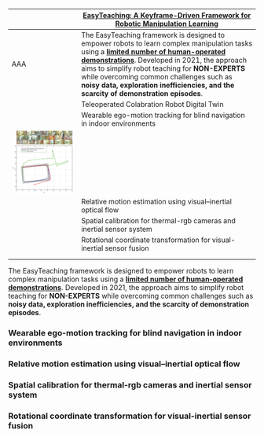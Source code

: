 | |[EasyTeaching: A Keyframe-Driven Framework for Robotic Manipulation Learning](https://github.com/Yanxxx/EasyTeaching/blob/main/README.md) |
| ------------- |  ------------- |
| AAA | The EasyTeaching framework is designed to empower robots to learn complex manipulation tasks using a <ins>**limited number of human-operated demonstrations**</ins>. Developed in 2021, the approach aims to simplify robot teaching for **NON-EXPERTS** while overcoming common challenges such as **noisy data, exploration inefficiencies, and the scarcity of demonstration episodes**. | 
| | Teleoperated Colabration Robot Digital Twin |
| |  Wearable ego-motion tracking for blind navigation in indoor environments |
| ![images/ego-motion/img.png](images/ego-motion/exp2.png) | | 
| | Relative motion estimation using visual–inertial optical flow |
| | Spatial calibration for thermal-rgb cameras and inertial sensor system |
| | Rotational coordinate transformation for visual-inertial sensor fusion |
| | |
| | |

The EasyTeaching framework is designed to empower robots to learn complex manipulation tasks using a <ins>**limited number of human-operated demonstrations**</ins>. Developed in 2021, the approach aims to simplify robot teaching for **NON-EXPERTS** while overcoming common challenges such as **noisy data, exploration inefficiencies, and the scarcity of demonstration episodes**.

### 

### Wearable ego-motion tracking for blind navigation in indoor environments

### Relative motion estimation using visual–inertial optical flow

### Spatial calibration for thermal-rgb cameras and inertial sensor system

### Rotational coordinate transformation for visual-inertial sensor fusion

### 

